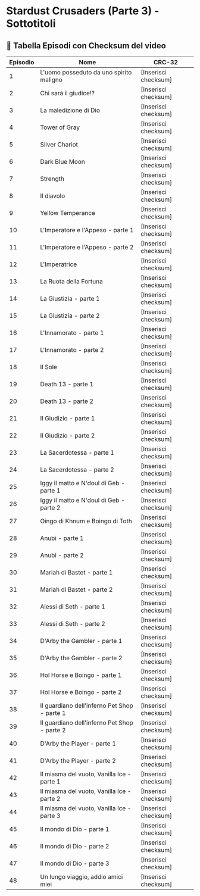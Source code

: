 # Stardust Crusaders (Parte 3) - Sottotitoli

## 📜 **Tabella Episodi con Checksum del video**

| Episodio | Nome                                           | CRC-32               |
|----------|------------------------------------------------|----------------------|
| 1        | L'uomo posseduto da uno spirito maligno        | [Inserisci checksum] |
| 2        | Chi sarà il giudice!?                          | [Inserisci checksum] |
| 3        | La maledizione di Dio                          | [Inserisci checksum] |
| 4        | Tower of Gray                                  | [Inserisci checksum] |
| 5        | Silver Chariot                                 | [Inserisci checksum] |
| 6        | Dark Blue Moon                                 | [Inserisci checksum] |
| 7        | Strength                                       | [Inserisci checksum] |
| 8        | Il diavolo                                     | [Inserisci checksum] |
| 9        | Yellow Temperance                              | [Inserisci checksum] |
| 10       | L'Imperatore e l'Appeso - parte 1              | [Inserisci checksum] |
| 11       | L'Imperatore e l'Appeso - parte 2              | [Inserisci checksum] |
| 12       | L'Imperatrice                                  | [Inserisci checksum] |
| 13       | La Ruota della Fortuna                         | [Inserisci checksum] |
| 14       | La Giustizia - parte 1                         | [Inserisci checksum] |
| 15       | La Giustizia - parte 2                         | [Inserisci checksum] |
| 16       | L'Innamorato - parte 1                         | [Inserisci checksum] |
| 17       | L'Innamorato - parte 2                         | [Inserisci checksum] |
| 18       | Il Sole                                        | [Inserisci checksum] |
| 19       | Death 13 - parte 1                             | [Inserisci checksum] |
| 20       | Death 13 - parte 2                             | [Inserisci checksum] |
| 21       | Il Giudizio - parte 1                          | [Inserisci checksum] |
| 22       | Il Giudizio - parte 2                          | [Inserisci checksum] |
| 23       | La Sacerdotessa - parte 1                      | [Inserisci checksum] |
| 24       | La Sacerdotessa - parte 2                      | [Inserisci checksum] |
| 25       | Iggy il matto e N'doul di Geb - parte 1        | [Inserisci checksum] |
| 26       | Iggy il matto e N'doul di Geb - parte 2        | [Inserisci checksum] |
| 27       | Oingo di Khnum e Boingo di Toth                | [Inserisci checksum] |
| 28       | Anubi - parte 1                                | [Inserisci checksum] |
| 29       | Anubi - parte 2                                | [Inserisci checksum] |
| 30       | Mariah di Bastet - parte 1                     | [Inserisci checksum] |
| 31       | Mariah di Bastet - parte 2                     | [Inserisci checksum] |
| 32       | Alessi di Seth - parte 1                       | [Inserisci checksum] |
| 33       | Alessi di Seth - parte 2                       | [Inserisci checksum] |
| 34       | D'Arby the Gambler - parte 1                   | [Inserisci checksum] |
| 35       | D'Arby the Gambler - parte 2                   | [Inserisci checksum] |
| 36       | Hol Horse e Boingo - parte 1                   | [Inserisci checksum] |
| 37       | Hol Horse e Boingo - parte 2                   | [Inserisci checksum] |
| 38       | Il guardiano dell'inferno Pet Shop - parte 1   | [Inserisci checksum] |
| 39       | Il guardiano dell'inferno Pet Shop - parte 2   | [Inserisci checksum] |
| 40       | D'Arby the Player - parte 1                    | [Inserisci checksum] |
| 41       | D'Arby the Player - parte 2                    | [Inserisci checksum] |
| 42       | Il miasma del vuoto, Vanilla Ice - parte 1     | [Inserisci checksum] |
| 43       | Il miasma del vuoto, Vanilla Ice - parte 2     | [Inserisci checksum] |
| 44       | Il miasma del vuoto, Vanilla Ice - parte 3     | [Inserisci checksum] |
| 45       | Il mondo di Dio - parte 1                      | [Inserisci checksum] |
| 46       | Il mondo di Dio - parte 2                      | [Inserisci checksum] |
| 47       | Il mondo di Dio - parte 3                      | [Inserisci checksum] |
| 48       | Un lungo viaggio, addio amici miei             | [Inserisci checksum] |


